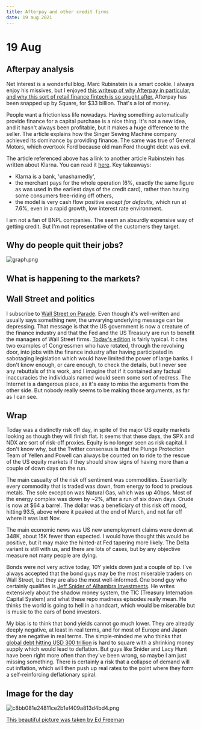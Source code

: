 ```yaml
---
title: Afterpay and other credit firms
date: 19 aug 2021
---
```


# 19 Aug

## Afterpay analysis

Net Interest is a wonderful blog. Marc Rubinstein is a smart cookie.
I always enjoy his missives, but I enjoyed 
[this writeup of why Afterpay in particular, and why this sort of retail finance fintech is so sought after.](https://www.netinterest.co/p/after-afterpay)
Afterpay has been snapped up by Square, for $33 billion.
That's a lot of money.

People want a frictionless life nowadays. Having something automatically provide finance for a capital purchase is a nice thing.
It's not a new idea, and it hasn't always been profitable, but it makes a huge difference to the seller.
The article explains how the Singer Sewing Machine company achieved its dominance by providing finance.
The same was true of General Motors, which overtook Ford because old man Ford thought debt was evil.

The article referenced above has a link to another article Rubinstein has written about Klarna.
You can read it [here](https://www.netinterest.co/p/buy-now-pay-later). 
Key takeaways:
- Klarna is a bank, 'unashamedly',
- the merchant pays for the whole operation (6%, exactly the same figure as was used in the earliest days of the credit card), rather than having some consumers free-riding off others,
- the model is very cash flow positive _except for defaults,_ which run at 7.6%, even in a rapid growth, low interest rate environment.

I am not a fan of BNPL companies. The seem an absurdly expensive way of getting credit. But I'm not representative of the customers they target.

## Why do people quit their jobs?

![graph.png]({attach}graph.png)

## What is happening to the markets?


## Wall Street and politics

I subscribe to [Wall Street on Parade](https://wallstreetonparade.com/). Even though it's well-written and usually says something new, the unvarying underlying message can be depressing. That message is that the US government is now a creature of the finance industry and that the Fed and the US Treasury are run to benefit the managers of Wall Street firms. 
[Today's edition](https://wallstreetonparade.com/2021/08/meet-the-two-congressmen-who-facilitated-todays-derivatives-nightmare-at-wall-streets-mega-banks/) is fairly typical.
It cites two examples of Congressmen who have rotated, through the revolving door, into jobs with the finance industry after having participated in sabotaging legislation which would have limited the power of large banks.
I don't know enough, or care enough, to check the details, but I never see any rebuttals of this work, and I imagine that if it contained any factual inaccuracies the individuals named would seem some sort of redress.
The Internet is a dangerous place, as it's easy to miss the arguments from the other side. 
But nobody really seems to be making those arguments, as far as I can see. 

## Wrap

Today was a distinctly risk off day, in spite of the major US equity markets looking as though they will finish flat.
It seems that these days, the SPX and NDX are sort of risk-off proxies. 
Equity is no longer seen as risk capital. 
I don't know why, but the Twitter consensus is that the Plunge Protection Team of Yellen and Powell can always be counted on to ride to the rescue of the US equity markets if they should show signs of having more than a couple of down days on the run.

The main casualty of the risk off sentiment was commodities. 
Essentially every commodity that is traded was down, from energy to food to precious metals.
The sole exception was Natural Gas, which was up 40bps.
Most of the energy complex was down by ~2%, after a run of six down days. Crude is now at $64 a barrel.
The dollar was a beneficiary of this risk off mood, hitting 93.5, above where it peaked at the end of March, and not far off where it was last Nov.

The main economic news was US new unemployment claims were down at 348K, about 15K fewer than expected. I would have thought this would be positive, but it may make the hinted-at Fed tapering more likely. The Delta variant is still with us, and there are lots of cases, but by any objective measure not many people are dying. 

Bonds were not very active today, 10Y yields down just a couple of bp. I've always accepted that the bond guys may be the most miserable traders on Wall Street, but they are also the most well-informed. One bond guy who certainly qualifies is [Jeff Snider of Alhambra Investments](https://alhambrapartners.com/author/jsnider/).
He writes extensively about the shadow money system, the TIC (Treasury Internation Capital System) and what these repo madness episodes really mean.
He thinks the world is going to hell in a handcart, which would be miserable but is music to the ears of bond investors.

My bias is to think that bond yields cannot go much lower. They are already deeply negative, at least in real terms, and for most of Europe and Japan they are negative in real terms.
The simple-minded me who thinks that [global debt hitting USD 300 trillion](https://richardduncaneconomics.com/the-world-is-300-trillion-in-debt/) is hard to square with a shrinking money supply which would lead to deflation.
But guys like Snider and Lacy Hunt have been right more often than they've been wrong, so maybe I am just missing something.
There is certainly a risk that a collapse of demand will cut inflation, which will then push up real rates to the point where they form a self-reinforcing deflationary spiral.

## Image for the day

![c8bb081e24811ce2b1ef409a813d4bd4.png]({attach}c8bb081e24811ce2b1ef409a813d4bd4.png)

[This beautiful picture was taken by Ed Freeman](https://twitter.com/Daniel\_Red\_Eire/status/1428317321253228555?s=20)






